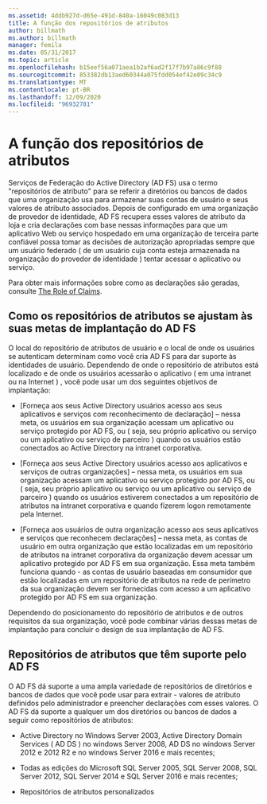 ```yaml
---
ms.assetid: 4ddb927d-d65e-491d-840a-16049c083d13
title: A função dos repositórios de atributos
author: billmath
ms.author: billmath
manager: femila
ms.date: 05/31/2017
ms.topic: article
ms.openlocfilehash: b15eef56a071aea1b2af6ad2f17f7b97a86c9f88
ms.sourcegitcommit: 853382db13aed60344a075fdd054ef42e09c34c9
ms.translationtype: MT
ms.contentlocale: pt-BR
ms.lasthandoff: 12/09/2020
ms.locfileid: "96932781"
---
```

# <a name="the-role-of-attribute-stores"></a>A função dos repositórios de atributos
Serviços de Federação do Active Directory (AD FS) usa o termo "repositórios de atributo" para se referir a diretórios ou bancos de dados que uma organização usa para armazenar suas contas de usuário e seus valores de atributo associados. Depois de configurado em uma organização de provedor de identidade, AD FS recupera esses valores de atributo da loja e cria declarações com base nessas informações para que um aplicativo Web ou serviço hospedado em uma organização de terceira parte confiável possa tomar as decisões de autorização apropriadas sempre que um usuário federado \( de um usuário cuja conta esteja armazenada na organização do provedor de identidade \) tentar acessar o aplicativo ou serviço.

Para obter mais informações sobre como as declarações são geradas, consulte [The Role of Claims](The-Role-of-Claims.md).

## <a name="how-attribute-stores-fit-in-with-your-ad-fs-deployment-goals"></a>Como os repositórios de atributos se ajustam às suas metas de implantação do AD FS
O local do repositório de atributos de usuário e o local de onde os usuários se autenticam determinam como você cria AD FS para dar suporte às identidades de usuário. Dependendo de onde o repositório de atributos está localizado e de onde os usuários acessarão o aplicativo \( em uma intranet ou na Internet \) , você pode usar um dos seguintes objetivos de implantação:

-   [Forneça aos seus Active Directory usuários acesso aos seus aplicativos e serviços com reconhecimento de declaração] – nessa meta, os usuários em sua organização acessam um aplicativo ou serviço protegido por AD FS, ou \( seja, seu próprio aplicativo ou serviço ou um aplicativo ou serviço de parceiro \) quando os usuários estão conectados ao Active Directory na intranet corporativa.

-   [Forneça aos seus Active Directory usuários acesso aos aplicativos e serviços de outras organizações] – nessa meta, os usuários em sua organização acessam um aplicativo ou serviço protegido por AD FS, ou \( seja, seu próprio aplicativo ou serviço ou um aplicativo ou serviço de parceiro \) quando os usuários estiverem conectados a um repositório de atributos na intranet corporativa e quando fizerem logon remotamente pela Internet.

-   [Forneça aos usuários de outra organização acesso aos seus aplicativos e serviços que reconhecem declarações] – nessa meta, as contas de usuário em outra organização que estão localizadas em um repositório de atributos na intranet corporativa da organização devem acessar um aplicativo protegido por AD FS em sua organização. Essa meta também funciona quando \- as contas de usuário baseadas em consumidor que estão localizadas em um repositório de atributos na rede de perímetro da sua organização devem ser fornecidas com acesso a um aplicativo protegido por AD FS em sua organização.

Dependendo do posicionamento do repositório de atributos e de outros requisitos da sua organização, você pode combinar várias dessas metas de implantação para concluir o design de sua implantação de AD FS.

## <a name="attribute-stores-that-are-supported-by-ad-fs"></a>Repositórios de atributos que têm suporte pelo AD FS
O AD FS dá suporte a uma ampla variedade de repositórios de diretórios e bancos de dados que você pode usar para extrair \- valores de atributo definidos pelo administrador e preencher declarações com esses valores. O AD FS dá suporte a qualquer um dos diretórios ou bancos de dados a seguir como repositórios de atributos:

-   Active Directory no Windows Server 2003, Active Directory Domain Services \( AD DS \) no windows Server 2008, AD DS no windows Server 2012 e 2012 R2 e no windows Server 2016 e mais recentes;

-   Todas as edições do Microsoft SQL Server 2005, SQL Server 2008, SQL Server 2012, SQL Server 2014 e SQL Server 2016 e mais recentes;

-   Repositórios de atributos personalizados

